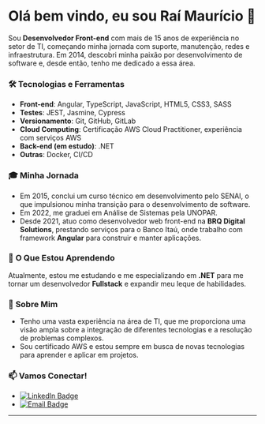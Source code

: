 # Olá bem vindo, eu sou Raí Maurício 👋

Sou **Desenvolvedor Front-end** com mais de 15 anos de experiência no setor de TI, começando minha jornada com suporte, manutenção, redes e infraestrutura. Em 2014, descobri minha paixão por desenvolvimento de software e, desde então, tenho me dedicado a essa área.

### 🛠 **Tecnologias e Ferramentas**
- **Front-end**: Angular, TypeScript, JavaScript, HTML5, CSS3, SASS
- **Testes**: JEST, Jasmine, Cypress
- **Versionamento**: Git, GitHub, GitLab
- **Cloud Computing**: Certificação AWS Cloud Practitioner, experiência com serviços AWS
- **Back-end (em estudo)**: .NET
- **Outras**: Docker, CI/CD

### 🎓 **Minha Jornada**
- Em 2015, conclui um curso técnico em desenvolvimento pelo SENAI, o que impulsionou minha transição para o desenvolvimento de software.
- Em 2022, me graduei em Análise de Sistemas pela UNOPAR.
- Desde 2021, atuo como desenvolvedor web front-end na **BRQ Digital Solutions**, prestando serviços para o Banco Itaú, onde trabalho com framework **Angular** para construir e manter aplicações.

### 🌱 **O Que Estou Aprendendo**
Atualmente, estou me estudando e me especializando em **.NET** para me tornar um desenvolvedor **Fullstack** e expandir meu leque de habilidades.

### 🚀 **Sobre Mim**
- Tenho uma vasta experiência na área de TI, que me proporciona uma visão ampla sobre a integração de diferentes tecnologias e a resolução de problemas complexos.
- Sou certificado AWS e estou sempre em busca de novas tecnologias para aprender e aplicar em projetos.

### 📫 **Vamos Conectar!**
- [![LinkedIn Badge](https://img.shields.io/badge/-LinkedIn-blue?style=flat-square&logo=Linkedin&logoColor=white&link=https://www.linkedin.com/in/seu-perfil/)](https://www.linkedin.com/in/raimauricio/)
- [![Email Badge](https://img.shields.io/badge/Microsoft_Outlook-0078D4?style=for-the-badge&logo=microsoft-outlook&logoColor=white)](mailto:rai_mauricio@hotmail.com)
---
